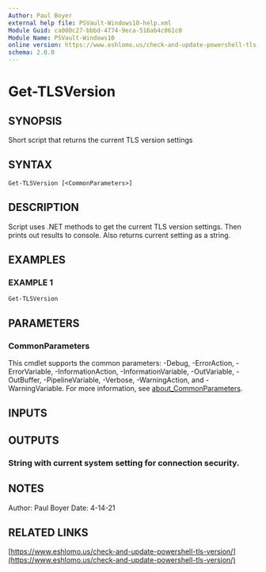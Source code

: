 ```yaml
---
Author: Paul Boyer
external help file: PSVault-Windows10-help.xml
Module Guid: ca000c27-bbbd-4774-9eca-516ab4c061c0
Module Name: PSVault-Windows10
online version: https://www.eshlomo.us/check-and-update-powershell-tls-version/
schema: 2.0.0
---
```


# Get-TLSVersion

## SYNOPSIS
Short script that returns the current TLS version settings

## SYNTAX

```
Get-TLSVersion [<CommonParameters>]
```

## DESCRIPTION
Script uses .NET methods to get the current TLS version settings.
Then prints out results to console.
Also returns current setting as a string.

## EXAMPLES

### EXAMPLE 1
```
Get-TLSVersion
```

## PARAMETERS

### CommonParameters
This cmdlet supports the common parameters: -Debug, -ErrorAction, -ErrorVariable, -InformationAction, -InformationVariable, -OutVariable, -OutBuffer, -PipelineVariable, -Verbose, -WarningAction, and -WarningVariable. For more information, see [about_CommonParameters](http://go.microsoft.com/fwlink/?LinkID=113216).

## INPUTS

## OUTPUTS

### String with current system setting for connection security.
## NOTES
Author: Paul Boyer
Date: 4-14-21

## RELATED LINKS

[https://www.eshlomo.us/check-and-update-powershell-tls-version/](https://www.eshlomo.us/check-and-update-powershell-tls-version/)


